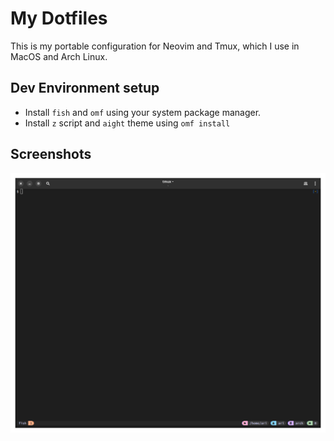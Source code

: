 # My Dotfiles

This is my portable configuration for Neovim and Tmux, which I use in MacOS and Arch Linux.

## Dev Environment setup

- Install `fish` and `omf` using your system package manager.
- Install `z` script and  `aight` theme using `omf install`

## Screenshots
<p align="center">
  <img src="./assets/tmux.png"/>
</p>

